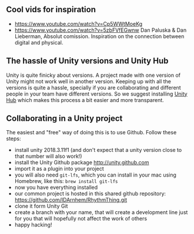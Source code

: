 ## Cool vids for inspiration

- https://www.youtube.com/watch?v=Cp5WWtMoeKg
- https://www.youtube.com/watch?v=5zbFVfEGwnw Dan Paluska & Dan Lieberman, Absolut comission. Inspiration on the connection between digital and physical.

## The hassle of Unity versions and Unity Hub

Unity is quite finicky about versions. A project made with one version of Unity might not work well in another version. Keeping up with all the versions is quite a hassle, specially if you are collaborating and different people in your team have different versions. So we suggest installing [Unity Hub](https://unity3d.com/get-unity/download) which makes this process a bit easier and more transparent. 

## Collaborating in a Unity project

The easiest and "free" way of doing this is to use Github. Follow these steps:

- install unity 2018.3.11f1 (and don't expect that a unity version close to that number will also work!)
- install the Unity Github package http://unity.github.com
- import it as a plugin into your project
- you will also need `git-lfs`, which you can install in your mac using Homebrew, like this: `brew install git-lfs`
- now you have everything installed
- our common project is hosted in this shared github repository: https://github.com/IDArnhem/RhythmThing.git
- clone it form Unity Git
- create a branch with your name, that will create a development line just for you that will hopefully not affect the work of others
- happy hacking!
